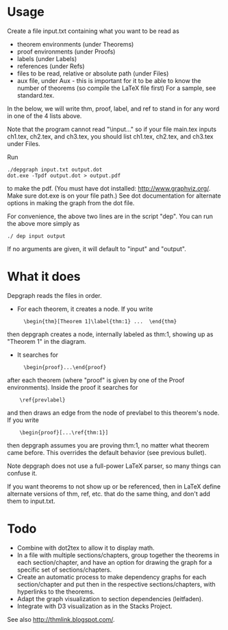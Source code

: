 # Usage #

Create a file input.txt containing what you want to be read as 
* theorem environments (under Theorems)
* proof environments (under Proofs)
* labels (under Labels)
* references (under Refs)
* files to be read, relative or absolute path (under Files)
* aux file, under Aux - this is important for it to be able to know the number of theorems (so compile the LaTeX file first)
For a sample, see standard.tex.

In the below, we will write thm, proof, label, and ref to stand in for any word in one of the 4 lists above.

Note that the program cannot read "\input..." so if your file main.tex inputs ch1.tex, ch2.tex, and ch3.tex, you should list ch1.tex, ch2.tex, and ch3.tex under Files.

Run

    ./depgraph input.txt output.dot
    dot.exe -Tpdf output.dot > output.pdf

to make the pdf. (You must have dot installed: http://www.graphviz.org/. Make sure dot.exe is on your file path.) See dot documentation for alternate options in making the graph from the dot file.

For convenience, the above two lines are in the script "dep". You can run the above more simply as

	./ dep input output

If no arguments are given, it will default to "input" and "output".

# What it does #

Depgraph reads the files in order.

* For each theorem, it creates a node. If you write

        \begin{thm}[Theorem 1]\label{thm:1} ...  \end{thm} 

then depgraph creates a node, internally labeled as thm:1, showing up as "Theorem 1" in the diagram.

* It searches for

        \begin{proof}...\end{proof} 
after each theorem (where "proof" is given by one of the Proof environments). Inside the proof it searches for

        \ref{prevlabel}
and then draws an edge from the node of prevlabel to this theorem's node. If you write

        \begin{proof}[...\ref{thm:1}]
then depgraph assumes you are proving thm:1, no matter what theorem came before. This overrides the default behavior (see previous bullet).

Note depgraph does not use a full-power LaTeX parser, so many things can confuse it.

If you want theorems to not show up or be referenced, then in LaTeX define alternate versions of thm, ref, etc. that do the same thing, and don't add them to input.txt.

# Todo #

* Combine with dot2tex to allow it to display math.
* In a file with multiple sections/chapters, group together the theorems in each section/chapter, and have an option for drawing the graph for a specific set of sections/chapters.
* Create an automatic process to make dependency graphs for each section/chapter and put then in the respective sections/chapters, with hyperlinks to the theorems.
* Adapt the graph visualization to section dependencies (leitfaden).
* Integrate with D3 visualization as in the Stacks Project.

See also http://thmlink.blogspot.com/.
